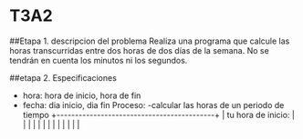 # T3A2

##Etapa 1. descripcion del problema
Realiza una programa que calcule las horas transcurridas entre dos horas de dos días de la semana. No se tendrán en cuenta los minutos ni los segundos.

##etapa 2. Especificaciones
- hora: hora de inicio, hora de fin
- fecha: dia inicio, dia fin
Proceso:
-calcular las horas de un periodo de tiempo
+-------------------------------------------+
| tu hora de inicio:
|
|
|
|
|
|
|
|
|
|
|
|
|
